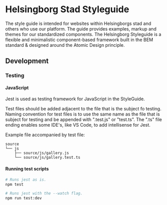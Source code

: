 # Helsingborg Stad Styleguide
The style guide is intended for websites within Helsingborgs stad and others who use our platform. The guide provides examples, markup and themes for our standardized components. The Helsingborg Styleguide is a flexible and minimalistic component-based framework built in the BEM standard & designed around the Atomic Design principle.

## Development
### Testing
#### JavaScript
Jest is used as testing framework for JavaScript in the StyleGuide.

Test files should be added adjacent to the file that is the subject fo testing. Naming convention for test files is to use the same name as the file that is subject for testing and be appended with ".test.js" or "test.ts". The ".ts" file ending enables some IDE's, like VS Code, to add intellisense for Jest.

Example file accompanied by test file:
```
source
└── js
    ├── source/js/gallery.js
    └── source/js/gallery.test.ts
```

#### Running test scripts
```bash
# Runs jest as is.
npm test
```
```bash
# Runs jest with the --watch flag.
npm run test:dev
```